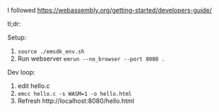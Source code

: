I followed https://webassembly.org/getting-started/developers-guide/

tl;dr:

Setup:
1. `source ./emsdk_env.sh`
2. Run webserver `emrun --no_browser --port 8080 .`

Dev loop:
1. edit hello.c
2. `emcc hello.c -s WASM=1 -o hello.html`
3. Refresh http://localhost:8080/hello.html
